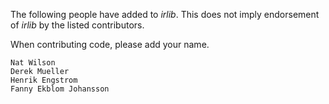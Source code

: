 The following people have added to *irlib*. This does not imply endorsement of
*irlib* by the listed contributors.

When contributing code, please add your name.

    Nat Wilson
    Derek Mueller
    Henrik Engstrom
	Fanny Ekblom Johansson
	